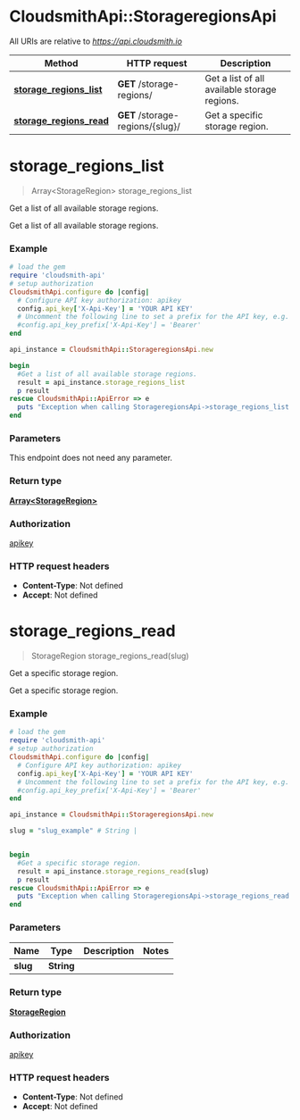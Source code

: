 # CloudsmithApi::StorageregionsApi

All URIs are relative to *https://api.cloudsmith.io*

Method | HTTP request | Description
------------- | ------------- | -------------
[**storage_regions_list**](StorageregionsApi.md#storage_regions_list) | **GET** /storage-regions/ | Get a list of all available storage regions.
[**storage_regions_read**](StorageregionsApi.md#storage_regions_read) | **GET** /storage-regions/{slug}/ | Get a specific storage region.


# **storage_regions_list**
> Array&lt;StorageRegion&gt; storage_regions_list

Get a list of all available storage regions.

Get a list of all available storage regions.

### Example
```ruby
# load the gem
require 'cloudsmith-api'
# setup authorization
CloudsmithApi.configure do |config|
  # Configure API key authorization: apikey
  config.api_key['X-Api-Key'] = 'YOUR API KEY'
  # Uncomment the following line to set a prefix for the API key, e.g. 'Bearer' (defaults to nil)
  #config.api_key_prefix['X-Api-Key'] = 'Bearer'
end

api_instance = CloudsmithApi::StorageregionsApi.new

begin
  #Get a list of all available storage regions.
  result = api_instance.storage_regions_list
  p result
rescue CloudsmithApi::ApiError => e
  puts "Exception when calling StorageregionsApi->storage_regions_list: #{e}"
end
```

### Parameters
This endpoint does not need any parameter.

### Return type

[**Array&lt;StorageRegion&gt;**](StorageRegion.md)

### Authorization

[apikey](../README.md#apikey)

### HTTP request headers

 - **Content-Type**: Not defined
 - **Accept**: Not defined



# **storage_regions_read**
> StorageRegion storage_regions_read(slug)

Get a specific storage region.

Get a specific storage region.

### Example
```ruby
# load the gem
require 'cloudsmith-api'
# setup authorization
CloudsmithApi.configure do |config|
  # Configure API key authorization: apikey
  config.api_key['X-Api-Key'] = 'YOUR API KEY'
  # Uncomment the following line to set a prefix for the API key, e.g. 'Bearer' (defaults to nil)
  #config.api_key_prefix['X-Api-Key'] = 'Bearer'
end

api_instance = CloudsmithApi::StorageregionsApi.new

slug = "slug_example" # String | 


begin
  #Get a specific storage region.
  result = api_instance.storage_regions_read(slug)
  p result
rescue CloudsmithApi::ApiError => e
  puts "Exception when calling StorageregionsApi->storage_regions_read: #{e}"
end
```

### Parameters

Name | Type | Description  | Notes
------------- | ------------- | ------------- | -------------
 **slug** | **String**|  | 

### Return type

[**StorageRegion**](StorageRegion.md)

### Authorization

[apikey](../README.md#apikey)

### HTTP request headers

 - **Content-Type**: Not defined
 - **Accept**: Not defined



